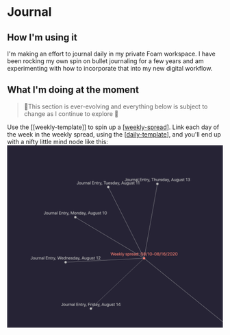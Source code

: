 # Journal

## How I'm using it

I'm making an effort to journal daily in my private Foam workspace. I have been rocking my own spin on bullet journaling for a few years and am experimenting with how to incorporate that into my new digital workflow.

## What I'm doing at the moment

> 🚨This section is ever-evolving and everything below is subject to change as I continue to explore 🚨

Use the [[weekly-template]] to spin up a [[weekly-spread]]. Link each day of the week in the weekly spread, using the [[daily-template]], and you'll end up with a nifty little mind node like this:
![Weekly spread mind node screenshot](images/c05d94a56eb0d9d41d49eb8688247c6fad0abf2368ce5823ce8ccc663c8bf41e.png)

[//begin]: # "Autogenerated link references for markdown compatibility"
[weekly-spread]: journal/weekly-spread/weekly-spread.md "Weekly Spread"
[daily-template]: journal/daily-template.md "Daily Template"
[//end]: # "Autogenerated link references"
